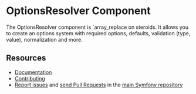 OptionsResolver Component
=========================

The OptionsResolver component is `array_replace on steroids. It allows you to
create an options system with required options, defaults, validation (type,
value), normalization and more.

Resources
---------

  * [Documentation](https://symfony.com/doc/current/components/options_resolver.html)
  * [Contributing](https://symfony.com/doc/current/contributing/index.html)
  * [Report issues](https://github.com/symfony/symfony/issues) and
    [send Pull Requests](https://github.com/symfony/symfony/pulls)
    in the [main Symfony repository](https://github.com/symfony/symfony)
